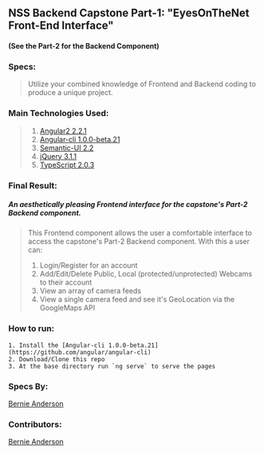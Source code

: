 ## NSS Backend Capstone Part-1: "EyesOnTheNet Front-End Interface"
#### (See the Part-2 for the Backend Component)


### Specs:
> Utilize your combined knowledge of Frontend and Backend coding to produce a unique project.   


### Main Technologies Used:
> 1. [Angular2 2.2.1](https://angular.io/)  
> 1. [Angular-cli 1.0.0-beta.21](https://github.com/angular/angular-cli)  
> 1. [Semantic-UI 2.2](http://semantic-ui.com/)
> 1. [jQuery 3.1.1](https://jquery.com/)  
> 1. [TypeScript 2.0.3](https://www.typescriptlang.org/)   


### Final Result:
##### An aesthetically pleasing Frontend interface for the capstone's Part-2 Backend component.

> This Frontend component allows the user a comfortable interface to access the capstone's Part-2 Backend component.
> With this a user can:
> 1. Login/Register for an account
> 1. Add/Edit/Delete Public, Local (protected/unprotected) Webcams to their account
> 1. View an array of camera feeds
> 1. View a single camera feed and see it's GeoLocation via the GoogleMaps API 

### How to run:
```
1. Install the [Angular-cli 1.0.0-beta.21](https://github.com/angular/angular-cli)
2. Download/Clone this repo  
3. At the base directory run `ng serve` to serve the pages  
```

### Specs By:
[Bernie Anderson](https://github.com/bernardanderson) 

### Contributors:
[Bernie Anderson](https://github.com/bernardanderson) 
